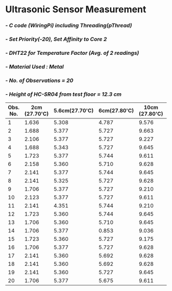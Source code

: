 # **Ultrasonic Sensor Measurement**
### *- C code (WiringPi) including Threading(pThread)*
### *- Set Priority(-20), Set Affinity to Core 2*
### *- DHT22 for Temperature Factor (Avg. of 2 readings)*
### *- Material Used : Metal*
### *- No. of Observations = 20*
### *- Height of HC-SR04 from test floor = 12.3 cm*


Obs. No.|2cm (27.70'C)|5.6cm(27.70'C)|6cm(27.80'C)|10cm (27.80'C)|30cm(27.90'C)|60cm (27.85'C)|90cm (27.75'C)|120cm (27.70'C)|2cm (27.65'C)
----| ----| ----| ----| ----| ---- | ----| ---- | ---- | ---- 
1  | 1.636 | 5.308 | 4.787 | 9.576 | 28.936 | 58.837 | 89.501 | 119.359 | 2.193
2  | 1.688 | 5.377 | 5.727 | 9.663 | 29.040 | 58.906 | 89.588 | 119.446 | 2.262
3  | 2.106 | 5.377 | 5.727 | 9.227 | 29.023 | 58.924 | 89.100 | 119.446 | 2.262
4  | 1.688 | 5.343 | 5.727 | 9.645 | 29.040 | 58.924 | 89.588 | 119.446 | 2.245
5  | 1.723 | 5.377 | 5.744 | 9.611 | 29.023 | 58.924 | 89.588 | 119.428 | 2.245
6  | 2.158 | 5.360 | 5.710 | 9.628 | 29.023 | 58.924 | 91.537 | 119.428 | 2.262
7  | 2.141 | 5.377 | 5.744 | 9.645 | 29.006 | 58.924 | 89.588 | 116.766 | 2.262
8  | 2.141 | 5.325 | 5.727 | 9.628 | 29.006 | 58.906 | 88.300 | 119.411 | 2.262
9  | 1.706 | 5.377 | 5.727 | 9.210 | 29.040 | 58.889 | 89.570 | 119.481 | 2.262
10  | 2.123 | 5.377 | 5.727 | 9.611 | 29.040 | 58.906 | 89.553 | 119.481 | 2.262
11  | 2.141 | 4.351 | 5.744 | 9.210 | 29.040 | 58.924 | 89.570 | 119.428 | 2.262
12  | 1.723 | 5.360 | 5.744 | 9.645 | 28.605 | 58.906 | 89.570 | 119.446 | 2.245
13  | 1.706 | 5.360 | 5.710 | 9.645 | 29.023 | 59.307 | 89.588 | 119.446 | 2.262
14  | 1.706 | 5.377 | 0.853 | 9.036 | 29.023 | 58.924 | 89.153 | 119.411 | 2.262
15  | 1.723 | 5.360 | 5.727 | 9.175 | 29.023 | 58.889 | 89.553 | 119.481 | 2.262
16  | 1.706 | 5.377 | 5.727 | 9.628 | 29.023 | 58.906 | 89.135 | 119.446 | 1.827
17  | 2.141 | 5.360 | 5.692 | 9.628 | 29.023 | 58.889 | 89.153 | 119.463 | 1.810
18  | 2.141 | 5.360 | 5.692 | 9.628 | 29.023 | 58.889 | 89.588 | 119.463 | 1.827
19  | 2.141 | 5.360 | 5.727 | 9.645 | 29.040 | 58.906 | 89.466 | 119.446 | 1.810
20  | 1.706 | 5.377 | 5.675 | 9.611 | 29.023 | 58.906 | 89.570 | 119.428 | 1.827
